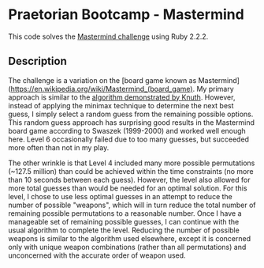 # Praetorian Bootcamp - Mastermind

This code solves the [Mastermind challenge](https://www.praetorian.com/challenges/mastermind/) using Ruby 2.2.2.

## Description

The challenge is a variation on the [board game known as Mastermind](https://en.wikipedia.org/wiki/Mastermind_(board_game). My primary approach is similar to the [algorithm demonstrated by Knuth](https://en.wikipedia.org/wiki/Mastermind_%28board_game%29#Five-guess_algorithm). However, instead of applying the minimax technique to determine the next best guess, I simply select a random guess from the remaining possible options. This random guess approach has surprising good results in the Mastermind board game according to Swaszek (1999-2000) and worked well enough here. Level 6 occasionally failed due to too many guesses, but succeeded more often than not in my play.

The other wrinkle is that Level 4 included many more possible permutations (~127.5 million) than could be achieved within the time constraints (no more than 10 seconds between each guess). However, the level also allowed for more total guesses than would be needed for an optimal solution. For this level, I chose to use less optimal guesses in an attempt to reduce the number of possible "weapons", which will in turn reduce the total number of remaining possible permutations to a reasonable number. Once I have a manageable set of remaining possible guesses, I can continue with the usual algorithm to complete the level. Reducing the number of possible weapons is similar to the algorithm used elsewhere, except it is concerned only with unique weapon combinations (rather than all permutations) and unconcerned with the accurate order of weapon used.
